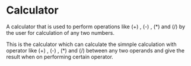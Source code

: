 # Calculator             
A calculator that is used to perform operations like (+) , (-) , (*) and (/) by the user for calculation of any two numbers.
             
This is the calculator which can calculate the simnple calculation with operator like (+) , (-) , (*) and (/) between any
two operands and give the result when on performing certain operator.
